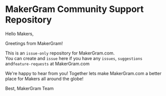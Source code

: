 # MakerGram Community Support Repository

Hello Makers,

Greetings from MakerGram!

This is an `issue-only` repository for MakerGram.com.  
You can create and `issue` here if you have any `issues`, `suggestions` and`feature-requests` at MakerGram.com

We're happy to hear from you! Together lets make MakerGram.com a better place for Makers all around the globe!

Best,
MakerGram Team
